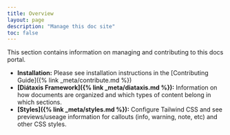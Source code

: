 ```yaml
---
title: Overview
layout: page
description: "Manage this doc site"
toc: false
---
```


This section contains information on managing and contributing to this docs portal.

- **Installation:** Please see installation instructions in the [Contributing Guide]({% link _meta/contribute.md %})
- **[Diátaxis Framework]({% link _meta/diataxis.md %}):** Information on how documents are organized and which types of content belong in which sections.
- **[Styles]({% link _meta/styles.md %}):** Configure Tailwind CSS and see previews/useage information for callouts (info, warning, note, etc) and other CSS styles.
